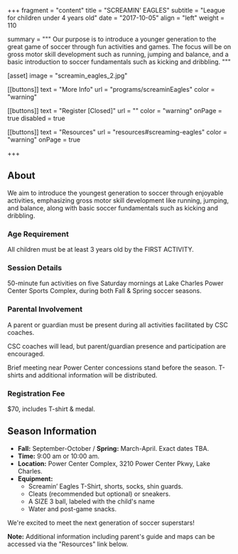 +++
fragment = "content"
title = "SCREAMIN' EAGLES"
subtitle = "League for children under 4 years old"
date = "2017-10-05"
align = "left"
weight = 110

summary = """
Our purpose is to introduce a younger generation to the great game of soccer through fun activities and games. The focus will be on gross motor skill development such as running, jumping and balance, and a basic introduction to soccer fundamentals such as kicking and dribbling.
"""

[asset]
  image = "screamin_eagles_2.jpg"

[[buttons]]
  text = "More Info"
  url = "programs/screaminEagles"
  color = "warning"

[[buttons]]
  text = "Register [Closed]"
  url = ""
  color = "warning"
  onPage = true
  disabled = true
  
[[buttons]]
  text = "Resources"
  url = "resources#screaming-eagles"
  color = "warning"
  onPage = true

+++

## About

We aim to introduce the youngest generation to soccer through enjoyable activities, emphasizing gross motor skill development like running, jumping, and balance, along with basic soccer fundamentals such as kicking and dribbling.

### Age Requirement
All children must be at least 3 years old by the FIRST ACTIVITY.

### Session Details
50-minute fun activities on five Saturday mornings at Lake Charles Power Center Sports Complex, during both Fall & Spring soccer seasons.

### Parental Involvement
A parent or guardian must be present during all activities facilitated by CSC coaches.

CSC coaches will lead, but parent/guardian presence and participation are encouraged.

Brief meeting near Power Center concessions stand before the season. T-shirts and additional information will be distributed.

### Registration Fee
$70, includes T-shirt & medal.

## Season Information

- **Fall:** September-October / **Spring:** March-April. Exact dates TBA.
- **Time:** 9:00 am or 10:00 am.
- **Location:** Power Center Complex, 3210 Power Center Pkwy, Lake Charles.
- **Equipment:** 
  - Screamin’ Eagles T-Shirt, shorts, socks, shin guards.
  - Cleats (recommended but optional) or sneakers. 
  - A SIZE 3 ball, labeled with the child's name
  - Water and post-game snacks.

We're excited to meet the next generation of soccer superstars!

**Note:** Additional information including parent's guide and maps can be accessed via the "Resources" link below.